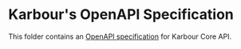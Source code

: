 # Karbour's OpenAPI Specification

This folder contains an [OpenAPI specification](https://github.com/OAI/OpenAPI-Specification) for Karbour Core API.

